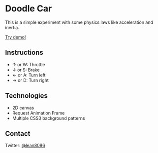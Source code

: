 # Doodle Car
This is a simple experiment with some physics laws like acceleration and inertia.

[Try demo!](http://llinares.github.com/doodlecar/)

## Instructions
* ↑ or W: Throttle
* ↓ or S: Brake
* ← or A: Turn left
* → or D: Turn right

## Technologies
* 2D canvas
* Request Animation Frame
* Multiple CSS3 background patterns

## Contact
Twitter: [@lean8086](http://twitter.com/lean8086)